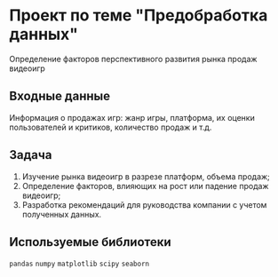 # Проект по теме "Предобработка данных"
Определение факторов перспективного развития рынка продаж видеоигр

## Входные данные
Информация о продажах игр: жанр игры, платформа, их оценки пользователей и критиков, количество продаж и т.д.

## Задача
1. Изучение рынка видеоигр в разрезе платформ, объема продаж;
2. Определение факторов, влияющих на рост или падение продаж видеоигр;
3. Разработка рекомендаций для руководства компании с учетом полученных данных.

## Используемые библиотеки
`pandas` `numpy` `matplotlib` `scipy` `seaborn`